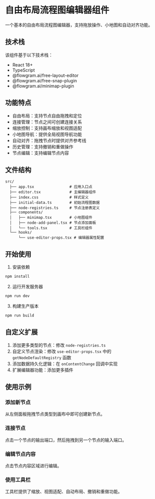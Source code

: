 # 自由布局流程图编辑器组件

一个基本的自由布局流程图编辑器，支持拖放操作、小地图和自动对齐功能。

## 技术栈

该组件基于以下技术栈：

- React 18+
- TypeScript
- @flowgram.ai/free-layout-editor
- @flowgram.ai/free-snap-plugin
- @flowgram.ai/minimap-plugin

## 功能特点

- 自由布局：支持节点自由拖拽和定位
- 连接管理：节点之间可创建连接关系
- 缩放控制：支持画布缩放和视图适配
- 小地图导航：提供全局视图导航功能
- 自动对齐：拖拽节点时提供对齐参考线
- 历史管理：支持撤销和重做操作
- 节点编辑：支持编辑节点内容

## 文件结构

```
src/
  ├── app.tsx                # 应用入口点
  ├── editor.tsx             # 主编辑器组件
  ├── index.css              # 样式定义
  ├── initial-data.ts        # 初始流程图数据
  ├── node-registries.ts     # 节点注册表定义
  ├── components/
  │   ├── minimap.tsx        # 小地图组件
  │   ├── node-add-panel.tsx # 节点添加面板
  │   └── tools.tsx          # 工具栏组件
  └── hooks/
      └── use-editor-props.tsx # 编辑器属性配置
```

## 开始使用

1. 安装依赖

```bash
npm install
```

2. 运行开发服务器

```bash
npm run dev
```

3. 构建生产版本

```bash
npm run build
```

## 自定义扩展

1. 添加更多类型的节点：修改 `node-registries.ts`
2. 自定义节点渲染：修改 `use-editor-props.tsx` 中的 `getNodeDefaultRegistry` 函数
3. 添加数据持久化逻辑：在 `onContentChange` 回调中实现
4. 扩展编辑器功能：添加更多插件

## 使用示例

### 添加新节点

从左侧面板拖拽节点类型到画布中即可创建新节点。

### 连接节点

点击一个节点的输出端口，然后拖拽到另一个节点的输入端口。

### 编辑节点内容

点击节点内容区域进行编辑。

### 使用工具栏

工具栏提供了缩放、视图适配、自动布局、撤销和重做功能。
